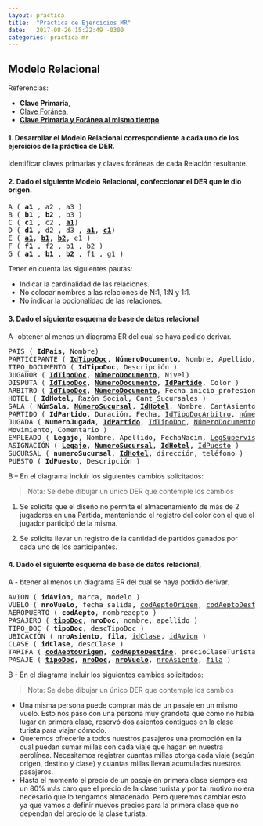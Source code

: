 ```yaml
---
layout: practica
title:  "Práctica de Ejercicios MR"
date:   2017-08-26 15:22:49 -0300
categories: practica mr
---
```


## Modelo Relacional

Referencias:

* <b>Clave Primaria​</b>, 
* <u>Clave Foránea</u>, 
* <b><u>Clave Primaria y Foránea al mismo tiempo</u></b>

#### 1. Desarrollar el Modelo Relacional correspondiente a cada uno de los ejercicios de la práctica de DER.

Identificar claves primarias y claves foráneas de cada Relación resultante.

#### 2. Dado el siguiente Modelo Relacional, confeccionar el DER que le dio origen.

<pre>
A ( <b>a1</b> ​, a2 , a3 )
B ( <b>b1</b> , <b>b2</b> ​, b3 )
C ( <b>c1</b> ​, c2 , <b><u>​a1​​</u></b>)
D ( <b>d1</b> ​, d2 , d3 , <b><u>​a1</u>​</b>, <b><u>​c1​​</u></b>)
E ( <b><u>​a1​</u></b>, <b><u>​b1​</u></b>, <b><u>​b2​​</u></b>, e1 )
F ( <b>f1</b> ​, f2 , <u>b1</u> , <u>b2</u> )
G ( <b>a1</b> , <b>b1</b> , <b>b2</b> ​, <u>f1</u> , g1 )
</pre>

Tener en cuenta las siguientes pautas:

* Indicar la cardinalidad de las relaciones.
* No colocar nombres a las relaciones de N:1, 1:N y 1:1.
* No indicar la opcionalidad de las relaciones.

#### 3. ​Dado el siguiente esquema de base de datos relacional

A- obtener al menos un diagrama ER del cual se haya podido derivar.

<pre>
PAIS ( <b>IdPais</b>​, Nombre)
PARTICIPANTE ( <u><b>IdTipoDoc​</b></u>, <b>NúmeroDocumento​</b>, Nombre, Apellido, Dirección, Teléfono, <u>IdPais</u>, <u>IdHotel</u>, <u>NumeroSucursal</u>, TipoParticipante )
TIPO_DOCUMENTO ( <b>IdTipoDoc​</b>, Descripción )
JUGADOR ( <u><b>IdTipoDoc​</b></u>, <u><b>​NúmeroDocumento​</b></u>, Nivel)
DISPUTA ( <u><b>IdTipoDoc​</b></u>, <u><b>​NúmeroDocumento​</b></u>, <u><b>​IdPartido​</b></u>, Color )
ARBITRO ( <u><b>IdTipoDoc​</b></u>, <u><b>​NúmeroDocumento​</b></u>, Fecha_inicio_profesional )
HOTEL ( <b>IdHotel​</b>, Razón Social, Cant_Sucursales )
SALA ( <b>NúmSala​</b>, <u><b>NúmeroSucursal</b></u>, <u><b>IdHotel​</b></u>, Nombre, CantAsientos )
PARTIDO ( <b>IdPartido​</b>, Duración, Fecha, <u>IdTipoDocArbitro</u>, <u>númeroDocumentoArbitro</u>, <u>NumeroSala</u>, <u>NúmeroSucursal</u>, <u>IdHotel</u> )
JUGADA ( <b>NumeroJugada​</b>, <u><b>IdPartido​</b></u>, <u>IdTipoDoc</u>, <u>NúmeroDocumento</u>,
Movimiento, Comentario )
EMPLEADO ( <b>Legajo​</b>, Nombre, Apellido, FechaNacim, <u>LegSupervisor</u> )
ASIGNACIÓN ( <u><b>Legajo​</b></u>, <u><b>​NumeroSucursal​</b></u>, <u><b>​IdHotel​</b></u>, <u>IdPuesto</u> )
SUCURSAL ( <b>numeroSucursal</b>, <b><u>​IdHotel​</u></b>, dirección, teléfono )
PUESTO ( <b>IdPuesto​</b>, Descripción )
</pre>

B – En el diagrama incluir los siguientes cambios solicitados:

>Nota: Se debe dibujar un único DER que contemple los cambios

1. Se solicita que el diseño no permita el almacenamiento de más de 2 jugadores
en una Partida, manteniendo el registro del color con el que el jugador participó
de la misma.

1. Se solicita llevar un registro de la cantidad de partidos ganados por cada
uno de los participantes.

#### 4. Dado el siguiente esquema de base de datos relacional, 

A - btener al menos un diagrama ER del cual se haya podido derivar.

<pre>
AVION ( <b>idAvion</b>, marca, modelo )
VUELO ( <b>nroVuelo</b>, fecha_salida, <u>codAeptoOrigen</u>, <u>codAeptoDestino</u>, <u>idAvion</u> )
AEROPUERTO ( <b>codAepto</b>, nombreaepto )
PASAJERO ( <u><b>tipoDoc</b></u>, <b>nroDoc</b>, nombre, apellido )
TIPO_DOC ( <b>tipoDoc</b>, descTipoDoc )
UBICACIÓN ( <b>nroAsiento</b>, <b>fila</b>, <u>idClase</u>, <u>idAvion</u> )
CLASE ( <b>idClase</b>, descClase )
TARIFA ( <b><u>codAeptoOrigen</u></b>, <b><u>codAeptoDestino</u></b>, precioClaseTurista, <u>fechaDesde</u>, fechaHasta )
PASAJE ( <b><u>tipoDoc</u></b>, <b><u>nroDoc</u></b>, <b><u>nroVuelo</u></b>, <u>nroAsiento</u>, <u>fila</u> )
</pre>

B - En el diagrama incluir los siguientes cambios solicitados:

>Nota: Se debe dibujar un único DER que contemple los cambios

* Una misma persona puede comprar más de un pasaje en un mismo vuelo. Esto nos pasó con una persona muy grandota que como no había lugar en primera clase, reservó dos asientos contiguos en la clase turista para viajar cómodo.
* Queremos ofrecerle a todos nuestros pasajeros una promoción en la cual puedan sumar millas con cada viaje que hagan en nuestra aerolínea. Necesitamos registrar cuantas millas otorga cada viaje (según origen, destino y clase) y cuantas millas llevan acumuladas nuestros pasajeros.
* Hasta el momento el precio de un pasaje en primera clase siempre era un 80% más caro que el precio de la clase turista y por tal motivo no era necesario que lo tengamos almacenado. Pero queremos cambiar esto ya que vamos a definir nuevos precios para la primera clase que no dependan del precio de la clase turista.

